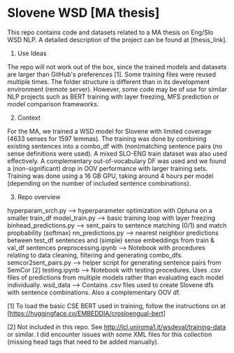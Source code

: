 # Slovene WSD [MA thesis]

This repo contains code and datasets related to a MA thesis on Eng/Slo WSD NLP. A detailed description of the project can be found at [thesis_link].

1. Use Ideas
   
The repo will not work out of the box, since the trained models and datasets are larger than GitHub's preferences [1]. Some training files were reused multiple times. The folder structure is different than in its development environment (remote server). However, some code may be of use for similar NLP projects such as BERT training with layer freezing, MFS prediction or model comparison frameworks.

2. Context
   
For the MA, we trained a WSD model for Slovene with limited coverage (4633 senses for 1597 lemmas). The training was done by combining existing sentences into a combo_df with (non)matching sentence pairs (no sense definitions were used). A mixed SLO-ENG train dataset was also used effectively. A complementary out-of-vocabulary DF was used and we found a (non-significant) drop in OOV performance with larger training sets. Training was done using a 16 GB GPU, taking around 4 hours per model (depending on the number of included sentence combinations).

3. Repo overview
   
hyperparam_srch.py --> hyperparameter optimization with Optuna on a smaller train_df
model_train.py --> basic training loop with layer freezing
binhead_predictions.py --> sent_pairs to sentence matching (0/1) and match propbability (softmax)
nn_predictions.py --> nearest neighbor predictions between test_df sentences and (simple) sense embeddings from train & val_df sentences
preprocessing.ipynb --> Notebook with procedures relating to data cleaning, filtering and generating combo_dfs.
semcor2sent_pairs.py --> helper script for generating sentence pairs from SemCor [2] 
testing.ipynb --> Notebook with testing procedures. Uses .csv files of predictions from multiple models rather than evaluating each model individually.
wsd_data --> Contains .csv files used to create Slovene dfs with sentence combinations. Also a complementary OOV df.

[1] 
To load the basic CSE BERT used in training, follow the instructions on at [https://huggingface.co/EMBEDDIA/crosloengual-bert]

[2]
Not included in this repo. See http://lcl.uniroma1.it/wsdeval/training-data or similar. I did encounter issues with some XML files for this collection (missing head tags that need to be added manually).

